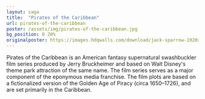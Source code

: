 ```yaml
---
layout: saga
title:  "Pirates of the Caribbean"
url: pirates-of-the-caribbean
poster: /assets/img/pirates-of-the-caribbean.jpg
bg_position: 0 20%
originalposter: https://images.hdqwalls.com/download/jack-sparrow-1920x1080.jpg
---
```

Pirates of the Caribbean is an American fantasy supernatural swashbuckler film series produced by Jerry Bruckheimer and based on Walt Disney's theme park attraction of the same name. The film series serves as a major component of the eponymous media franchise. The film plots are based on a fictionalized version of the Golden Age of Piracy (circa 1650–1726), and are set primarily in the Caribbean. 